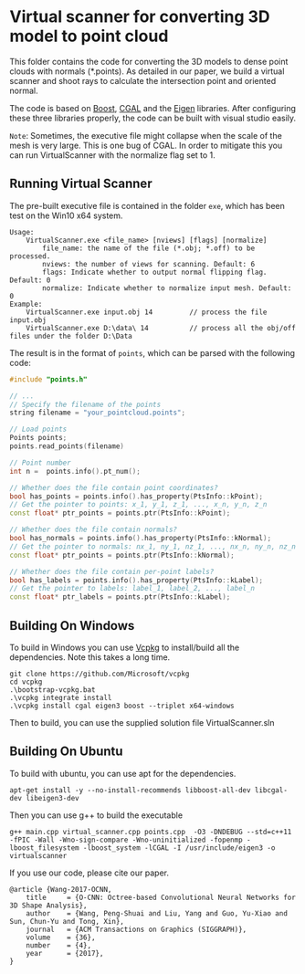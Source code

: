 # Virtual scanner for converting 3D model to point cloud

This folder contains the code for converting the 3D models to dense point clouds with normals (\*.points). As detailed in our paper, we build a virtual scanner and shoot rays to calculate the intersection point and oriented normal. 

The code is based on [Boost](https://www.boost.org/), [CGAL](http://www.cgal.org/) and the [Eigen](http://eigen.tuxfamily.org/index.php?title=Main_Page) libraries. After configuring these three libraries properly, the code can be built with visual studio easily.

`Note`: Sometimes, the executive file might collapse when the scale of the mesh is very large. This is one bug of CGAL. In order to mitigate this you can run VirtualScanner with the normalize flag set to 1.


## Running Virtual Scanner
The pre-built executive file is contained in the folder `exe`, which has been test on the Win10 x64 system. 

    Usage:  
        VirtualScanner.exe <file_name> [nviews] [flags] [normalize]
            file_name: the name of the file (*.obj; *.off) to be processed.
            nviews: the number of views for scanning. Default: 6
            flags: Indicate whether to output normal flipping flag. Default: 0
            normalize: Indicate whether to normalize input mesh. Default: 0
    Example:
        VirtualScanner.exe input.obj 14         // process the file input.obj
        VirtualScanner.exe D:\data\ 14          // process all the obj/off files under the folder D:\Data

The result is in the format of `points`, which can be parsed with the following code:

```cpp
#include "points.h"

// ...
// Specify the filename of the points
string filename = "your_pointcloud.points";

// Load points
Points points;
points.read_points(filename)

// Point number
int n =  points.info().pt_num();

// Whether does the file contain point coordinates?
bool has_points = points.info().has_property(PtsInfo::kPoint);
// Get the pointer to points: x_1, y_1, z_1, ..., x_n, y_n, z_n
const float* ptr_points = points.ptr(PtsInfo::kPoint);

// Whether does the file contain normals?
bool has_normals = points.info().has_property(PtsInfo::kNormal);
// Get the pointer to normals: nx_1, ny_1, nz_1, ..., nx_n, ny_n, nz_n
const float* ptr_points = points.ptr(PtsInfo::kNormal);

// Whether does the file contain per-point labels?
bool has_labels = points.info().has_property(PtsInfo::kLabel);
// Get the pointer to labels: label_1, label_2, ..., label_n
const float* ptr_labels = points.ptr(PtsInfo::kLabel);
```


## Building On Windows
To build in Windows you can use [Vcpkg](https://github.com/Microsoft/vcpkg) to install/build all the dependencies. Note this takes a long time.
```
git clone https://github.com/Microsoft/vcpkg
cd vcpkg
.\bootstrap-vcpkg.bat
.\vcpkg integrate install
.\vcpkg install cgal eigen3 boost --triplet x64-windows
```
Then to build, you can use the supplied solution file VirtualScanner.sln


## Building On Ubuntu
To build with ubuntu, you can use apt for the dependencies.
```
apt-get install -y --no-install-recommends libboost-all-dev libcgal-dev libeigen3-dev
```
Then you can use g++ to build the executable
```
g++ main.cpp virtual_scanner.cpp points.cpp  -O3 -DNDEBUG --std=c++11 -fPIC -Wall -Wno-sign-compare -Wno-uninitialized -fopenmp -lboost_filesystem -lboost_system -lCGAL -I /usr/include/eigen3 -o virtualscanner
```


If you use our code, please cite our paper.

    @article {Wang-2017-OCNN,
        title     = {O-CNN: Octree-based Convolutional Neural Networks for 3D Shape Analysis},
        author    = {Wang, Peng-Shuai and Liu, Yang and Guo, Yu-Xiao and Sun, Chun-Yu and Tong, Xin},
        journal   = {ACM Transactions on Graphics (SIGGRAPH)},
        volume    = {36},
        number    = {4},
        year      = {2017},
    }
